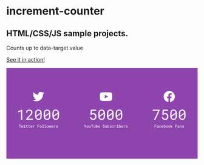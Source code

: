 # increment-counter

## HTML/CSS/JS sample projects.

Counts up to data-target value

[See it in action!](https://master.dhmgtxvhqxgmx.amplifyapp.com/)

![alt text](https://github.com/devjpsmith/increment-counter/blob/master/screenshot.png?raw=true)
